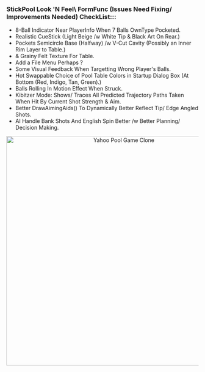 ### StickPool Look 'N Feel\ FormFunc (Issues Need Fixing/ Improvements Needed) CheckList:::
* 8-Ball Indicator Near PlayerInfo When 7 Balls OwnType Pocketed.
* Realistic CueStick (Light Beige /w White Tip & Black Art On Rear.)
* Pockets Semicircle Base (Halfway) /w V-Cut Cavity (Possibly an Inner Rim Layer to Table.)
* & Grainy Felt Texture For Table.
* Add a File Menu Perhaps ?
* Some Visual Feedback When Targetting Wrong Player's Balls.
* Hot Swappable Choice of Pool Table Colors in Startup Dialog Box (At Bottom (Red, Indigo, Tan, Green).)
* Balls Rolling In Motion Effect When Struck.
* Kibitzer Mode: Shows/ Traces All Predicted Trajectory Paths Taken When Hit By Current Shot Strength & Aim.
* Better DrawAimingAids() To Dynamically Better Reflect Tip/ Edge Angled Shots.
* AI Handle Bank Shots And English Spin Better /w Better Planning/ Decision Making.

<p align="center"><img src="https://www.dropbox.com/scl/fi/6bowq3m79dxidt0e95bfq/Midnight-Pool-4.png?rlkey=9zb8v8ocowao8r3neabbp6pdi&st=4tzvy519&raw=1" alt="Yahoo Pool Game Clone" width="600" /></p>
